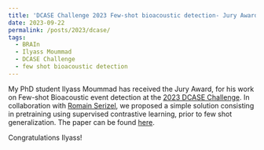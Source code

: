 ```yaml
---
title: 'DCASE Challenge 2023 Few-shot bioacoustic detection- Jury Award'
date: 2023-09-22
permalink: /posts/2023/dcase/
tags:
  - BRAIn
  - Ilyass Moummad
  - DCASE Challenge
  - few shot bioacoustic detection
---
```


My PhD student Ilyass Moummad has received the Jury Award, for his work on Few-shot Bioacoustic event detection at the [2023 DCASE Challenge](https://dcase.community/challenge2023/task-few-shot-bioacoustic-event-detection-results). In collaboration with [Romain Serizel](https://scholar.google.com/citations?user=_PXk20cAAAAJ&hl=en), we proposed a simple solution consisting in pretraining using supervised contrastive learning, prior to few shot generalization. The paper can be found [here](https://arxiv.org/abs/2309.00878). 

Congratulations Ilyass! 